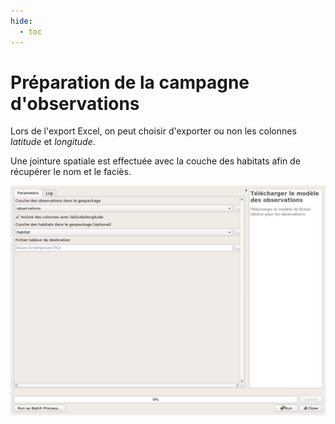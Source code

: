```yaml
---
hide:
  - toc
---
```


# Préparation de la campagne d'observations

Lors de l'export Excel, on peut choisir d'exporter ou non les colonnes *latitude* et *longitude*.

Une jointure spatiale est effectuée avec la couche des habitats afin de récupérer le nom et le faciès.

![export_observation](../processing/mercicor-download_observation_file.jpg)
